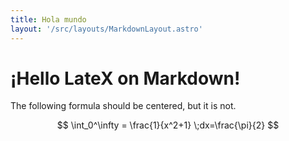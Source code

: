 ```yaml
---
title: Hola mundo
layout: '/src/layouts/MarkdownLayout.astro'
---
```


# ¡Hello LateX on Markdown!

The following formula should be centered, but it is not.

$$ \int_0^\infty = \frac{1}{x^2+1} \;dx=\frac{\pi}{2}  $$

